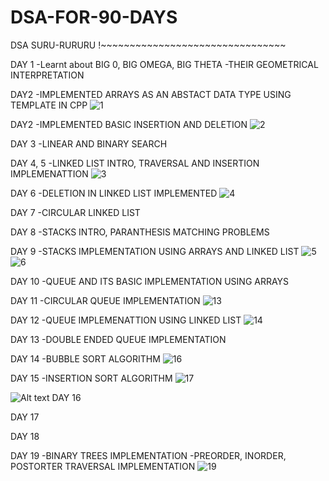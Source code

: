 # DSA-FOR-90-DAYS
DSA SURU-RURURU !~~~~~~~~~~~~~~~~~~~~~~~~~~~~~~~~


DAY 1 
-Learnt about BIG 0, BIG OMEGA, BIG THETA
-THEIR GEOMETRICAL INTERPRETATION

DAY2 
-IMPLEMENTED ARRAYS AS AN ABSTACT DATA TYPE USING TEMPLATE IN CPP
![1](https://github.com/arishaprasain/DSA-FOR-90-DAYS/assets/105920260/61b947d7-bca9-4e94-a5db-8d17154ad63e)


DAY2 
-IMPLEMENTED BASIC INSERTION AND DELETION
![2](https://github.com/arishaprasain/DSA-FOR-90-DAYS/assets/105920260/dc347223-6c5d-494e-9f9b-a4c0b6211208)


DAY 3
-LINEAR AND BINARY SEARCH

DAY 4, 5
-LINKED LIST INTRO, TRAVERSAL AND INSERTION IMPLEMENATTION
![3](https://github.com/arishaprasain/DSA-FOR-90-DAYS/assets/105920260/ad2af9c4-2b4f-4144-859f-f1c32dc4bad8)


DAY 6
-DELETION IN LINKED LIST IMPLEMENTED
![4](https://github.com/arishaprasain/DSA-FOR-90-DAYS/assets/105920260/589a8bff-8cf3-4c25-956e-b07363afce17)

DAY 7
-CIRCULAR LINKED LIST

DAY 8
-STACKS INTRO, PARANTHESIS MATCHING PROBLEMS

DAY 9
-STACKS IMPLEMENTATION USING ARRAYS AND LINKED LIST
![5](https://github.com/arishaprasain/DSA-FOR-90-DAYS/assets/105920260/fea92baf-19d2-4a8e-a93b-6a8fc3705c31)
![6](https://github.com/arishaprasain/DSA-FOR-90-DAYS/assets/105920260/2b0f525a-14fe-4262-ac1e-7a708eb1628a)

DAY 10
-QUEUE AND ITS BASIC IMPLEMENTATION USING ARRAYS

DAY 11
-CIRCULAR QUEUE IMPLEMENTATION
![13](https://github.com/arishaprasain/DSA-FOR-90-DAYS/assets/105920260/e1d1473e-2f9a-452c-bd77-8f38185d6f46)


DAY 12
-QUEUE IMPLEMENATTION USING LINKED LIST
![14](https://github.com/arishaprasain/DSA-FOR-90-DAYS/assets/105920260/429229cb-8803-4d44-a303-0ead34fbd969)


DAY 13
-DOUBLE ENDED QUEUE IMPLEMENTATION

DAY 14
-BUBBLE SORT ALGORITHM
![16](https://github.com/arishaprasain/DSA-FOR-90-DAYS/assets/105920260/0980f9e7-6039-4542-8135-9475a7973889)

DAY 15
-INSERTION SORT ALGORITHM
![17](https://github.com/arishaprasain/DSA-FOR-90-DAYS/assets/105920260/ab8f3d99-0f2e-489c-af15-4d4dbc4927d4)


![Alt text](image-1.png)
DAY 16

DAY 17

DAY 18

DAY 19
-BINARY TREES IMPLEMENTATION
-PREORDER, INORDER, POSTORTER TRAVERSAL IMPLEMENTATION
![19](https://github.com/arishaprasain/DSA-FOR-90-DAYS/assets/105920260/a23e3935-3f52-478d-966c-ea93c45b16b9)
